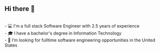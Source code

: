 ## Hi there 👋

<br>
- 💻 I'm a full stack Software Engineer with 2.5 years of experience <br>
- 🎓 I have a bachelor's degree in Information Technology <br>
- 🤔 I’m looking for fulltime software engineering opportunities in the United States <br>
